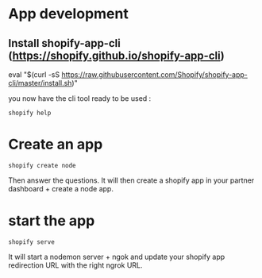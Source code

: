
# App development

## Install shopify-app-cli (https://shopify.github.io/shopify-app-cli)

eval "$(curl -sS https://raw.githubusercontent.com/Shopify/shopify-app-cli/master/install.sh)"

you now have the cli tool ready to be used :
```
shopify help
```

# Create an app
```
shopify create node
```

Then answer the questions. It will then create a shopify app in your partner dashboard + create a node app.

# start the app
```
shopify serve
```

It will start a nodemon server + ngok and update your shopify app redirection URL with the right ngrok URL.

